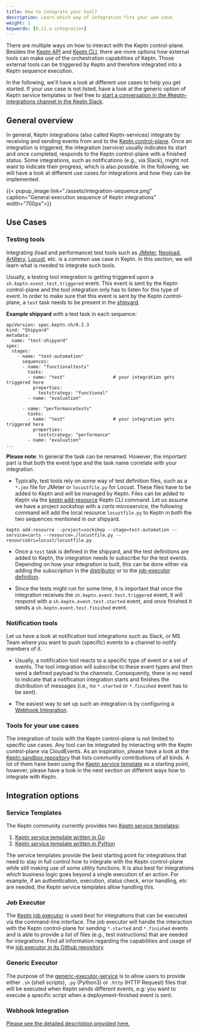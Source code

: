```yaml
---
title: How to integrate your tool?
description: Learn which way of integration fits your use case.
weight: 1
keywords: [0.11.x-integration]
---
```


There are multiple ways on how to interact with the Keptn control-plane. Besides the [Keptn API](../../reference/api/) and [Keptn CLI](../../reference/api/), there are more options how external tools can make use of the orchestration capabilities of Keptn. Those external tools can be triggered by Keptn and therefore integrated into a Keptn sequence execution.

In the following, we'll have a look at different use cases to help you get started. If your use case is not listed, have a look at the generic option of Keptn service templates or feel free to [start a conversation in the #keptn-integrations channel in the Keptn Slack](https://slack.keptn.sh).

## General overview

In general, Keptn integrations (also called Keptn-services) integrate by receiving and sending events from and to the [Keptn control-plane](../../../previous-releases/concepts/architecture/). Once an integration is triggered, the integration (service) usually indicates its start and once completed, responds to the Keptn control-plane with a finished status. Some integrations, such as notifications (e.g., via Slack), might not want to indicate their progress, which is also possible. In the following, we will have a look at different use cases for integrations and how they can be implemented.

{{< popup_image
link="./assets/integration-sequence.png"
caption="General execution sequence of Keptn integrations"
width="700px">}}

## Use Cases

### Testing tools

Integrating (load and performance) test tools such as [JMeter](https://github.com/keptn/keptn/tree/master/jmeter-service), [Neoload](https://github.com/keptn-contrib/neoload-service), [Artillery](https://github.com/keptn-sandbox/artillery-service), [Locust](https://github.com/keptn-sandbox/locust-service), etc. is a common use case in Keptn. In this section, we will learn what is needed to integrate such tools.

Usually, a testing tool integration is getting triggered upon a `sh.keptn.event.test.triggered` event. This event is sent by the Keptn control-plane and the tool integration only has to listen for this type of event. In order to make sure that this event is sent by the Keptn control-plane, a `test` task needs to be present in the [shipyard](../../manage/shipyard/).

**Example shipyard** with a test task in each sequence:
```
apiVersion: spec.keptn.sh/0.2.3
kind: "Shipyard"
metadata:
  name: "test-shipyard"
spec:
  stages:
    - name: "test-automation"
      sequences:
      - name: "functionaltests"
        tasks:
        - name: "test"                  # your integration gets triggered here
          properties:
            teststrategy: "functional"
        - name: "evaluation"

      - name: "performancetests"
        tasks:
        - name: "test"                  # your integration gets triggered here
          properties:
            teststrategy: "performance"
        - name: "evaluation"
...
```

**Please note**: In general the task can be renamed. However, the important part is that both the event type and the task name correlate with your integration.

* Typically, test tools rely on some way of test definition files, such as a `*.jmx` file for JMeter or `locustfile.py` for Locust. These files have to be added to Keptn and will be managed by Keptn. Files can be added to Keptn via the [keptn add-resource](../../reference/cli/commands/keptn_add-resource/) Keptn CLI command. Let us assume we have a project *sockshop* with a *carts* microservice, the following command will add the local resource `locustfile.py` to Keptn in both the two sequences mentioned in our shipyard.

```
keptn add-resource --project=sockshop --stage=test-automation --service=carts --resource=./locustfile.py --resourceUri=locust/locustfile.py
```

* Once a `test` task is defined in the shipyard, and the test definitions are added to Keptn, the integration needs to subscribe for the test events. Depending on how your integration is built, this can be done either via adding the subscription in the [distributor](../custom_integration/#subscription-to-a-triggered-event) or to the [job-executor definition](https://github.com/keptn-sandbox/job-executor-service#how).

* Since the tests might run for some time, it is important that once the integration receives the `sh.keptn.event.test.triggered` event, it will respond with a `sh.keptn.event.test.started` event, and once finished it sends a `sh.keptn.event.test.finished` event.

### Notification tools

Let us have a look at notification tool integrations such as Slack, or MS Team where you want to push (specific) events to a channel to notify members of it.

* Usually, a notification tool reacts to a specific type of event or a set of events. The tool integration will subscribe to these event types and then send a defined payload to the channels. Consequently, there is no need to indicate that a notification integration starts and finishes the distribution of messages (i.e., no `*.started` or `*.finished` event has to be sent).

* The easiest way to set up such an integration is by configuring a [Webhook Integration](./#webhook-integration). 

<!-- disabled, since we don't allow to run SLI-providers on the execution plane. 
### Monitoring/observability tools (SLI-providers)

Keptn quality gates are defined by [SLOs and SLIs](../../../previous-releases/concepts/quality_gates/) and the data will be provided via SLI-providers. The job of an SLI provider is to:

1. listen for a `sh.keptn.event.get-sli.triggered` event and
2. respond with a `sh.keptn.event.get-sli.started` event once the retrieval of the data is started and
3. with a `sh.keptn.event.get-sli.finished` event including the SLIs as the payload once the retrieval of the data is finished.

Please have a look at the [Keptn service template](https://github.com/keptn-sandbox/keptn-service-template-go) that provides a stub about how to build your own SLI provider in the `eventhanders.go` file.
-->

### Tools for your use cases

The integration of tools with the Keptn control-plane is not limited to specific use cases. Any tool can be integrated by interacting with the Keptn control-plane via CloudEvents.
As an inspiration, please have a look at the [Keptn sandbox repository](https://github.com/keptn-sandbox) that lists community contributions of all kinds. A lot of them have been using the [Keptn service template](https://github.com/keptn-sandbox?q=template&type=&language=&sort=) as a starting point, however, please have a look in the next section on different ways how to integrate with Keptn.

## Integration options

### Service Templates

The Keptn community currently provides two [Keptn service templates](https://github.com/keptn-sandbox?q=service-template&type=&language=&sort=):

1. [Keptn service template written in Go](https://github.com/keptn-sandbox/keptn-service-template-go)
2. [Keptn service template written in Python](https://github.com/keptn-sandbox/keptn-service-template-python)

The service templates provide the best starting point for integrations that need to stay in full control how to integrate with the Keptn control-plane while still making use of some utility functions.
It is also best for integrations which business logic goes beyond a single execution of an action. For example, if an authentication, execution, status check, error handling, etc are needed, the Keptn service templates allow handling this.


### Job Executor

The [Keptn job executor](https://github.com/keptn-sandbox/job-executor-service) is used best for integrations that can be executed via the command-line interface. The job executor will handle the interaction with the Keptn control-plane for sending `*.started` and `*.finished` events and is able to provide a list of files (e.g., test instructions) that are needed for integrations. Find all information regarding the capabilities and usage of the [job executor in its Github repository](https://github.com/keptn-sandbox/job-executor-service).


### Generic Executor

The purpose of the [generic-executor-service](https://github.com/keptn-sandbox/generic-executor-service) is to allow users to provide either `.sh` (shell scripts), `.py` (Python3) or `.http` (HTTP Request) files that will be executed when Keptn sends different events, e.g: you want to execute a specific script when a deployment-finished event is sent.


### Webhook Integration

[Please see the detailed description provided here.](../webhooks/)
